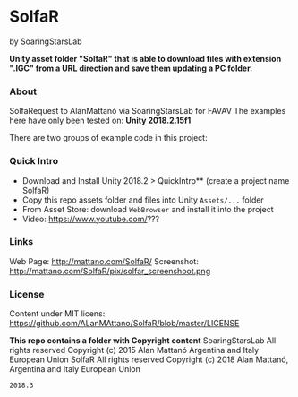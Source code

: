 # SolfaR 
by SoaringStarsLab

**Unity asset folder "SolfaR" that is able to download files with extension ".IGC" from a URL direction and save them updating a PC folder.**



### About

SolfaRequest to AlanMattanó via SoaringStarsLab for FAVAV
The examples here have only been tested on: **Unity 2018.2.15f1**

There are two groups of example code in this project:

### Quick Intro
* Download and Install Unity 2018.2 > QuickIntro** (create a project name SolfaR)
* Copy this repo assets folder and files into Unity `Assets/...` folder
* From Asset Store: download `WebBrowser` and install it into the project
* Video: https://www.youtube.com/???

### Links
Web Page: http://mattano.com/SolfaR/
Screenshot: http://mattano.com/SolfaR/pix/solfar_screenshoot.png

### License
Content under MIT licens: https://github.com/ALanMAttano/SolfaR/blob/master/LICENSE

**This repo contains a folder with Copyright content**
SoaringStarsLab All rights reserved Copyright (c) 2015 Alan Mattanó Argentina and Italy European Union
SolfaR All rights reserved Copyright (c) 2018 Alan Mattanó, Argentina and Italy European Union

```
2018.3
```
